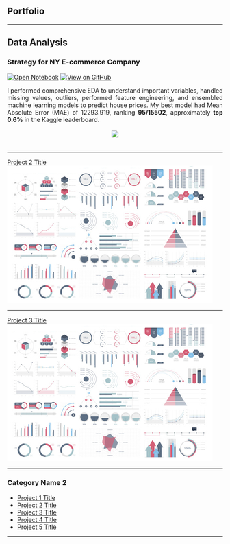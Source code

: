 ## Portfolio

---

## Data Analysis

### Strategy for NY E-commerce Company

[![Open Notebook](https://img.shields.io/badge/Jupyter-Open_Notebook-blue?logo=Jupyter)](test.txt)
[![View on GitHub](https://img.shields.io/badge/GitHub-View_on_GitHub-blue?logo=GitHub)](https://github.com/smilycj/smilycj.github.io/blob/main/projects/NY-Ecommerce-Company.ipynb)

<div style="text-align: justify">I performed comprehensive EDA to understand important variables, handled missing values, outliers, performed feature engineering, and ensembled machine learning models to predict house prices. My best model had Mean Absolute Error (MAE) of 12293.919, ranking <b>95/15502</b>, approximately <b>top 0.6%</b> in the Kaggle leaderboard.</div>
<br>
<center><img src="images/NY ecommerce.JPG"/></center>
<br>


---
[Project 2 Title](/pdf/sample_presentation.pdf)
<img src="images/dummy_thumbnail.jpg?raw=true"/>

---
[Project 3 Title](http://example.com/)
<img src="images/dummy_thumbnail.jpg?raw=true"/>

---

### Category Name 2

- [Project 1 Title](http://example.com/)
- [Project 2 Title](http://example.com/)
- [Project 3 Title](http://example.com/)
- [Project 4 Title](http://example.com/)
- [Project 5 Title](http://example.com/)

---


